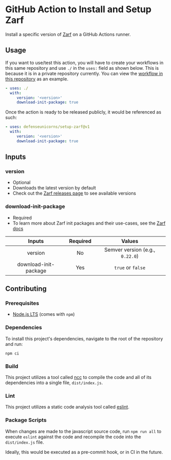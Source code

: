 # GitHub Action to Install and Setup Zarf

Install a specific version of [Zarf](https://github.com/defenseunicorns/zarf) on a GitHub Actions runner.

## Usage

If you want to use/test this action, you will have to create your workflows in this same repository and use `./` in the `uses:` field as shown below. This is because it is in a private repository currently. You can view the [workflow in this repository](https://github.com/defenseunicorns/github-javascript-actions/blob/main/.github/workflows/setup-zarf.yml) as an example.

```yaml
- uses: ./
  with:
     version: '<version>'
     download-init-package: true
```

Once the action is ready to be released publicly, it would be referenced as such:

```yaml
- uses: defenseunicorns/setup-zarf@v1
  with:
     version: '<version>'
     download-init-package: true
```

## Inputs

### version

- Optional
- Downloads the latest version by default
- Check out the [Zarf releases page](https://github.com/defenseunicorns/zarf/releases) to see available versions

### download-init-package

- Required
- To learn more about Zarf init packages and their use-cases, see the [Zarf docs](https://docs.zarf.dev/docs/user-guide/zarf-packages/the-zarf-init-package)


| Inputs         | Required     | Values |
|:--------------:|:-----------:|:------------:|
| version        | No          |Semver version (e.g., `0.22.0`)|
| download-init-package | Yes  |`true` or `false`    |

## Contributing

### Prerequisites

- [Node.js LTS](https://nodejs.org/en/download/) (comes with `npm`)

### Dependencies

To install this project's dependencies, navigate to the root of the repository and run:

```shell
npm ci
```

### Build

This project utilizes a tool called [ncc](https://github.com/vercel/ncc) to compile the code and all of its dependencies into a single file, `dist/index.js`.

### Lint

This project utilizes a static code analysis tool called [eslint](https://eslint.org/).

### Package Scripts

When changes are made to the javascript source code, run `npm run all` to execute `eslint` against the code and recompile the code into the `dist/index.js` file.

Ideally, this would be executed as a pre-commit hook, or in CI in the future.

&nbsp;
